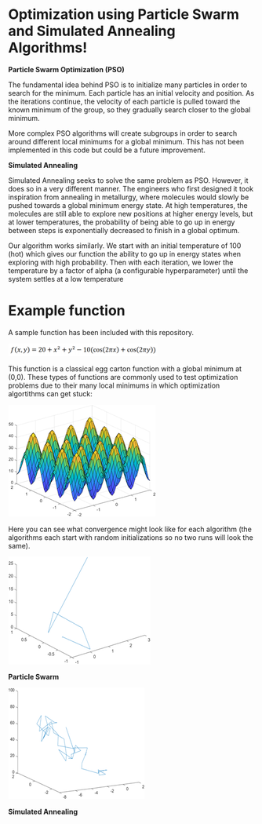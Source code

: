 # Optimization using Particle Swarm and Simulated Annealing Algorithms!

**Particle Swarm Optimization (PSO)**

The fundamental idea behind PSO is to initialize many particles in order to search for the minimum. Each particle has an initial velocity and position. As the iterations continue, the velocity of each particle is pulled toward the known minimum of the group, so they gradually search closer to the global minimum.

More complex PSO algorithms will create subgroups in order to search around different local minimums for a global minimum. This has not been implemented in this code but could be a future improvement.

**Simulated Annealing**

Simulated Annealing seeks to solve the same problem as PSO. However, it does so in a very different manner. The engineers who first designed it took inspiration from annealing in metallurgy, where molecules would slowly be pushed towards a global minimum energy state. At high temperatures, the molecules are still able to explore new positions at higher energy levels, but at lower temperatures, the probability of being able to go up in energy between steps is exponentially decreased to finish in a global optimum.

Our algorithm works similarly. We start with an initial temperature of 100 (hot) which gives our function the ability to go up in energy states when exploring with high probability. Then with each iteration, we lower the temperature by a factor of alpha (a configurable hyperparameter) until the system settles at a low temperature


# Example function

A sample function has been included with this repository.

![Sample Function](Images/function.png)

This function is a classical egg carton function with a global minimum at (0,0). These types of functions are commonly used to test optimization problems due to their many local minimums in which optimization algortithms can get stuck:

![Sample Function Plot](Images/ExFunct.png)

Here you can see what convergence might look like for each algorithm (the algorithms each start with random initializations so no two runs will look the same).

![Particle Swarm](Images/particleswarm.png)

**Particle Swarm**

![Simulated Annealing](Images/simulatedannealing.png)

**Simulated Annealing**
